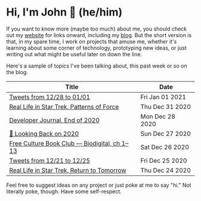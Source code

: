 # Hi, I'm John 👋 (he/him)

If you want to know more (maybe too much) about me, you should check out my [website](https://john.colagioia.net/) for links onward, including my [blog](https://john.colagioia.net/blog).  But the short version is that, in my spare time, I work on projects that amuse me, whether it's learning about some corner of technology, prototyping new ideas, or just writing out what might be useful later on down the line.

Here's a sample of topics I've been talking about, this past week or so on the blog.

|Title|Date|
|-----|-------|
|[Tweets from 12/28 to 01/01](https://john.colagioia.net/blog/media/2021/01/01/week.html)|Fri Jan 01 2021|
|[Real Life in Star Trek, Patterns of Force](https://john.colagioia.net/blog/2020/12/31/force.html)|Thu Dec 31 2020|
|[Developer Journal, End of 2020](https://john.colagioia.net/blog/2020/12/28/yearend.html)|Mon Dec 28 2020|
|[🔭 Looking Back on 2020](https://john.colagioia.net/blog/2020/12/27/year.html)|Sun Dec 27 2020|
|[Free Culture Book Club — Biodigital, ch 1–13](https://john.colagioia.net/blog/2020/12/26/biodigital.html)|Sat Dec 26 2020|
|[Tweets from 12/21 to 12/25](https://john.colagioia.net/blog/media/2020/12/25/week.html)|Fri Dec 25 2020|
|[Real Life in Star Trek, Return to Tomorrow](https://john.colagioia.net/blog/2020/12/24/return.html)|Thu Dec 24 2020|

Feel free to suggest ideas on any project or just poke at me to say "hi." Not literally poke, though. Have some self-respect.
